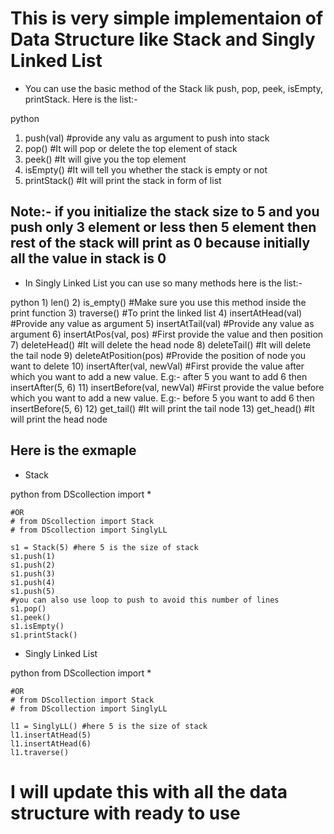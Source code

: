# This is very simple implementaion of Data Structure like Stack and Singly Linked List

* You can use the basic method of the Stack lik push, pop, peek, isEmpty, printStack. Here is the list:-

python
1) push(val) #provide any valu as argument to push into stack
2) pop() #It will pop or delete the top element of stack
3) peek() #It will give you the top element
4) isEmpty() #It will tell you whether the stack is empty or not
5) printStack() #It will print the stack in form of list

Note:- if you initialize the stack size to 5 and you push only 3 element or less then 5 element then rest of the stack will print as 0 because initially all the value in stack is 0
---

* In Singly Linked List you can use so many methods here is the list:-

    
python
    1) len()
    2) is_empty() #Make sure you use this method inside the print function
    3) traverse() #To print the linked list
    4) insertAtHead(val) #Provide any value as argument
    5) insertAtTail(val) #Provide any value as argument
    6) insertAtPos(val, pos) #First provide the value and then position
    7) deleteHead() #It will delete the head node
    8) deleteTail() #It will delete the tail node
    9) deleteAtPosition(pos) #Provide the position of node you want to delete
    10) insertAfter(val, newVal) #First provide the value after which you want to add a new value. E.g:- after 5 you want to add 6 then insertAfter(5, 6)
    11) insertBefore(val, newVal) #First provide the value before which you want to add a new value. E.g:- before 5 you want to add 6 then insertBefore(5, 6)
    12) get_tail() #It will print the tail node
    13) get_head() #It will print the head node


## Here is the exmaple 

* Stack
    
python
    from DScollection import *

    #OR
    # from DScollection import Stack
    # from DScollection import SinglyLL

    s1 = Stack(5) #here 5 is the size of stack
    s1.push(1)
    s1.push(2)
    s1.push(3)
    s1.push(4)
    s1.push(5)
    #you can also use loop to push to avoid this number of lines
    s1.pop()
    s1.peek()
    s1.isEmpty()
    s1.printStack()

* Singly Linked List
    
python
    from DScollection import *

    #OR
    # from DScollection import Stack
    # from DScollection import SinglyLL

    l1 = SinglyLL() #here 5 is the size of stack
    l1.insertAtHead(5)
    l1.insertAtHead(6)
    l1.traverse()


# I will update this with all the data structure with ready to use